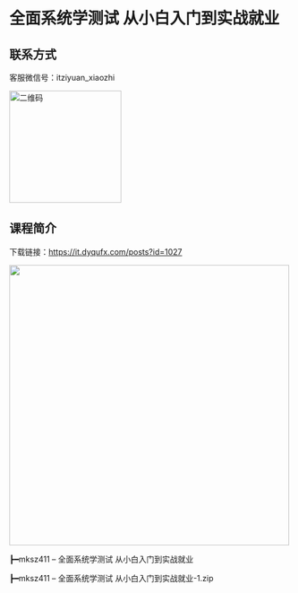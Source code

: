# 全面系统学测试 从小白入门到实战就业

## 联系方式

客服微信号：itziyuan_xiaozhi

<img src="https://ziyuanyun.oss-cn-guangzhou.aliyuncs.com/common/20240614073449/666b82192834a.jpg" width="200" height="200" alt="二维码">

## 课程简介

下载链接：https://it.dyqufx.com/posts?id=1027

<img src="https://ziyuanyun.oss-cn-guangzhou.aliyuncs.com/yun/20240515153557/664465dda3a5b.jpg" width="500" alt="">

  ┣━mksz411 &#8211; 全面系统学测试 从小白入门到实战就业

 ┣━mksz411 &#8211; 全面系统学测试 从小白入门到实战就业-1.zip

  